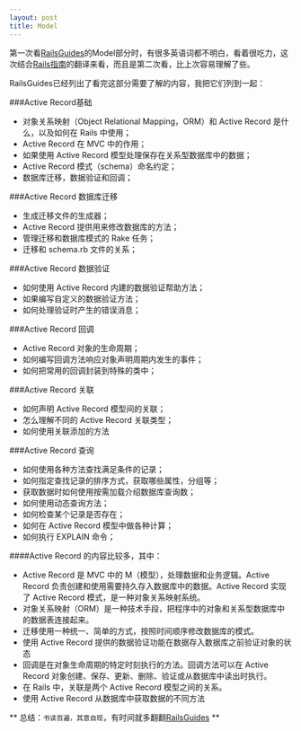 ```yaml
---
layout: post
title: Model
---
```



第一次看[RailsGuides](http://guides.rubyonrails.org/)的Model部分时，有很多英语词都不明白，看着很吃力，这次结合[Rails指南](http://docs-china.com/rails)的翻译来看，而且是第二次看，比上次容易理解了些。

  <!--break-->

RailsGuides已经列出了看完这部分需要了解的内容，我把它们列到一起：

###Active Record基础

* 对象关系映射（Object Relational Mapping，ORM）和 Active Record 是什么，以及如何在 Rails 中使用；
* Active Record 在 MVC 中的作用；
* 如果使用 Active Record 模型处理保存在关系型数据库中的数据；
* Active Record 模式（schema）命名约定；
* 数据库迁移，数据验证和回调；

###Active Record 数据库迁移

* 生成迁移文件的生成器；
* Active Record 提供用来修改数据库的方法；
* 管理迁移和数据库模式的 Rake 任务；
* 迁移和 schema.rb 文件的关系；


###Active Record 数据验证

* 如何使用 Active Record 内建的数据验证帮助方法；
* 如果编写自定义的数据验证方法；
* 如何处理验证时产生的错误消息；


###Active Record 回调

* Active Record 对象的生命周期；
* 如何编写回调方法响应对象声明周期内发生的事件；
* 如何把常用的回调封装到特殊的类中；


###Active Record 关联

* 如何声明 Active Record 模型间的关联；
* 怎么理解不同的 Active Record 关联类型；
* 如何使用关联添加的方法


###Active Record 查询
* 如何使用各种方法查找满足条件的记录；
* 如何指定查找记录的排序方式，获取哪些属性，分组等；
* 获取数据时如何使用按需加载介绍数据库查询数；
* 如何使用动态查询方法；
* 如何检查某个记录是否存在；
* 如何在 Active Record 模型中做各种计算；
* 如何执行 EXPLAIN 命令；


####Active Record 的内容比较多，其中：

* Active Record 是 MVC 中的 M（模型），处理数据和业务逻辑。Active Record 负责创建和使用需要持久存入数据库中的数据。Active Record 实现了 Active Record 模式，是一种对象关系映射系统。
* 对象关系映射（ORM）是一种技术手段，把程序中的对象和关系型数据库中的数据表连接起来。
* 迁移使用一种统一、简单的方式，按照时间顺序修改数据库的模式。
* 使用 Active Record 提供的数据验证功能在数据存入数据库之前验证对象的状态
* 回调是在对象生命周期的特定时刻执行的方法。回调方法可以在 Active Record 对象创建、保存、更新、删除、验证或从数据库中读出时执行。
* 在 Rails 中，关联是两个 Active Record 模型之间的关系。
* 使用 Active Record 从数据库中获取数据的不同方法

** 总结：```书读百遍，其意自现```，有时间就多翻翻[RailsGuides](http://guides.rubyonrails.org/) **
